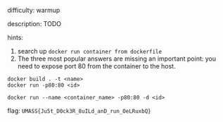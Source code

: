 difficulty: warmup

description: TODO

hints:
1) search up `docker run container from dockerfile`
2) The three most popular answers are missing an important point: you need to expose port 80 from the container to the host.

```
docker build . -t <name>
docker run -p80:80 <id>

docker run --name <container_name> -p80:80 -d <id>
```

flag: `UMASS{Ju5t_D0ck3R_8uILd_anD_run_OeLRuxbQ}`

